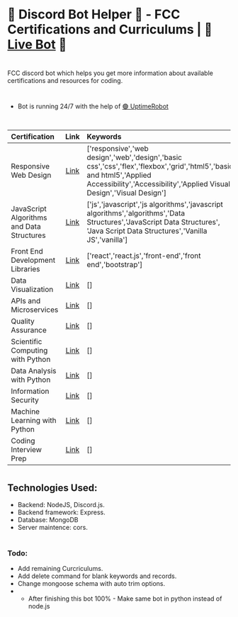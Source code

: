 # 🤖 Discord Bot Helper 🤖 - FCC Certifications and Curriculums | 📍 [Live Bot](https://replit.com/@OrchaniousS/fcc-discordBot?v=1) 📍
# 
FCC discord bot which helps you get more information about available certifications and resources for coding.
#
- Bot is running 24/7 with the help of [🟢 UptimeRobot](https://uptimerobot.com/)
#
Certification | Link | Keywords | Availability
:--- | :---: | :--- | :---:
Responsive Web Design | [Link](https://www.freecodecamp.org/learn/responsive-web-design/) | ['responsive','web design','web','design','basic css','css','flex','flexbox','grid','html5','basic and html5','Applied Accessibility','Accessibility','Applied Visual Design','Visual Design'] | ✅
JavaScript Algorithms and Data Structures | [Link](https://www.freecodecamp.org/learn/javascript-algorithms-and-data-structures/) | ['js','javascript','js algorithms','javascript algorithms','algorithms','Data Structures','JavaScript Data Structures', 'Java Script Data Structures','Vanilla JS','vanilla'] | ✅
Front End Development Libraries | [Link](https://www.freecodecamp.org/learn/front-end-libraries/) | ['react','react.js','front-end','front end','bootstrap'] | ✅
Data Visualization | [Link](https://www.freecodecamp.org/learn/data-visualization/) | [] | ❌
APIs and Microservices | [Link](https://www.freecodecamp.org/learn/apis-and-microservices/) | [] | ❌
Quality Assurance | [Link](https://www.freecodecamp.org/learn/quality-assurance/) | [] | ❌
Scientific Computing with Python | [Link](https://www.freecodecamp.org/learn/scientific-computing-with-python/) | [] | ❌
Data Analysis with Python | [Link](https://www.freecodecamp.org/learn/data-analysis-with-python/) | [] | ❌
Information Security | [Link](https://www.freecodecamp.org/learn/information-security/) | [] | ❌
Machine Learning with Python | [Link](https://www.freecodecamp.org/learn/machine-learning-with-python/) | [] | ❌
Coding Interview Prep | [Link](https://www.freecodecamp.org/learn/coding-interview-prep/) | [] | ❌

#
## Technologies Used:
- Backend: NodeJS, Discord.js.
- Backend framework: Express.
- Database: MongoDB
- Server maintence: cors.
#
#


### Todo:
- Add remaining Curcriculums.
- Add delete command for blank keywords and records.
- Change mongoose schema with auto trim options.
- * After finishing this bot 100% - Make same bot  in python instead of node.js